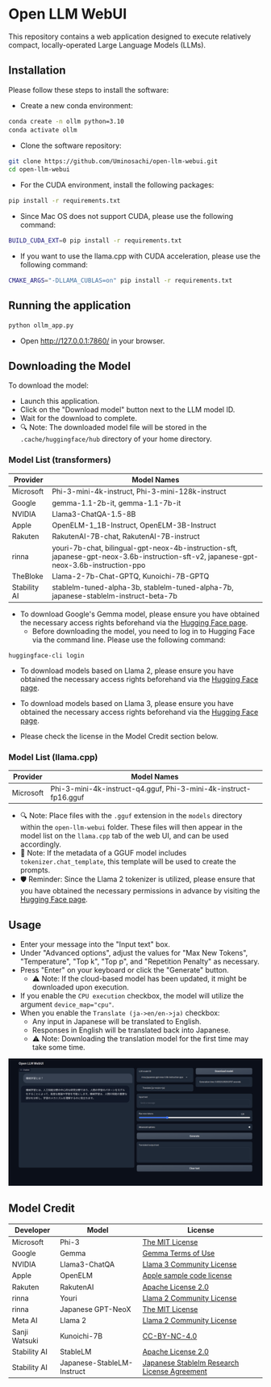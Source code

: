 # Open LLM WebUI

This repository contains a web application designed to execute relatively compact, locally-operated Large Language Models (LLMs).

## Installation

Please follow these steps to install the software:

* Create a new conda environment:

```bash
conda create -n ollm python=3.10
conda activate ollm
```

* Clone the software repository:

```bash
git clone https://github.com/Uminosachi/open-llm-webui.git
cd open-llm-webui
```

* For the CUDA environment, install the following packages:

```bash
pip install -r requirements.txt
```

* Since Mac OS does not support CUDA, please use the following command:

```bash
BUILD_CUDA_EXT=0 pip install -r requirements.txt
```

* If you want to use the llama.cpp with CUDA acceleration, please use the following command:

```bash
CMAKE_ARGS="-DLLAMA_CUBLAS=on" pip install -r requirements.txt
```

## Running the application

```bash
python ollm_app.py
```

* Open http://127.0.0.1:7860/ in your browser.

## Downloading the Model

To download the model:
* Launch this application.
* Click on the "Download model" button next to the LLM model ID.
* Wait for the download to complete.
* 🔍 Note: The downloaded model file will be stored in the `.cache/huggingface/hub` directory of your home directory.

### Model List (transformers)

| Provider      | Model Names                                                                                |
|---------------|--------------------------------------------------------------------------------------------|
| Microsoft     | Phi-3-mini-4k-instruct, Phi-3-mini-128k-instruct                                           |
| Google        | gemma-1.1-2b-it, gemma-1.1-7b-it                                                           |
| NVIDIA        | Llama3-ChatQA-1.5-8B                                                                       |
| Apple         | OpenELM-1_1B-Instruct, OpenELM-3B-Instruct                                                 |
| Rakuten       | RakutenAI-7B-chat, RakutenAI-7B-instruct                                                   |
| rinna         | youri-7b-chat, bilingual-gpt-neox-4b-instruction-sft, japanese-gpt-neox-3.6b-instruction-sft-v2, japanese-gpt-neox-3.6b-instruction-ppo |
| TheBloke      | Llama-2-7b-Chat-GPTQ, Kunoichi-7B-GPTQ                                                     |
| Stability AI  | stablelm-tuned-alpha-3b, stablelm-tuned-alpha-7b, japanese-stablelm-instruct-beta-7b       |

* To download Google's Gemma model, please ensure you have obtained the necessary access rights beforehand via the [Hugging Face page](https://huggingface.co/google/gemma-1.1-2b-it).
  - Before downloading the model, you need to log in to Hugging Face via the command line. Please use the following command:
```
huggingface-cli login
```
* To download models based on Llama 2, please ensure you have obtained the necessary access rights beforehand via the [Hugging Face page](https://huggingface.co/meta-llama/Llama-2-7b-hf).
* To download models based on Llama 3, please ensure you have obtained the necessary access rights beforehand via the [Hugging Face page](https://huggingface.co/meta-llama/Meta-Llama-3-8B).

* Please check the license in the Model Credit section below.

### Model List (llama.cpp)

| Provider      | Model Names                                                                                |
|---------------|--------------------------------------------------------------------------------------------|
| Microsoft     | Phi-3-mini-4k-instruct-q4.gguf, Phi-3-mini-4k-instruct-fp16.gguf                           |

* 🔍 Note: Place files with the `.gguf` extension in the `models` directory within the `open-llm-webui` folder. These files will then appear in the model list on the `llama.cpp` tab of the web UI, and can be used accordingly.
* 📝 Note: If the metadata of a GGUF model includes `tokenizer.chat_template`, this template will be used to create the prompts.
* 🛡️ Reminder: Since the Llama 2 tokenizer is utilized, please ensure that you have obtained the necessary permissions in advance by visiting the [Hugging Face page](https://huggingface.co/meta-llama/Llama-2-7b-hf).

## Usage

* Enter your message into the "Input text" box.
* Under "Advanced options", adjust the values for "Max New Tokens", "Temperature", "Top k", "Top p", and "Repetition Penalty" as necessary.
* Press "Enter" on your keyboard or click the "Generate" button.
   - ⚠️ Note: If the cloud-based model has been updated, it might be downloaded upon execution.
* If you enable the `CPU execution` checkbox, the model will utilize the argument `device_map="cpu"`.
* When you enable the `Translate (ja->en/en->ja)` checkbox:
   - Any input in Japanese will be translated to English.
   - Responses in English will be translated back into Japanese.
   - ⚠️ Note: Downloading the translation model for the first time may take some time.

![UI image](images/open-ollm-webui_ui_image_1.png)

## Model Credit

| Developer           | Model                        | License                                                        |
|---------------------|------------------------------|----------------------------------------------------------------|
| Microsoft           | Phi-3                        | [The MIT License](https://opensource.org/licenses/MIT)         |
| Google              | Gemma                        | [Gemma Terms of Use](https://ai.google.dev/gemma/terms)        |
| NVIDIA              | Llama3-ChatQA                | [Llama 3 Community License](https://huggingface.co/meta-llama/Meta-Llama-3-8B/blob/main/LICENSE) |
| Apple               | OpenELM                      | [Apple sample code license](https://huggingface.co/apple/OpenELM-1_1B-Instruct/blob/main/LICENSE) |
| Rakuten             | RakutenAI                    | [Apache License 2.0](https://huggingface.co/datasets/choosealicense/licenses/blob/main/markdown/apache-2.0.md) |
| rinna               | Youri                        | [Llama 2 Community License](https://ai.meta.com/llama/license/) |
| rinna               | Japanese GPT-NeoX            | [The MIT License](https://opensource.org/licenses/MIT)         |
| Meta AI             | Llama 2                      | [Llama 2 Community License](https://github.com/facebookresearch/llama/blob/main/LICENSE) |
| Sanji Watsuki       | Kunoichi-7B                  | [CC-BY-NC-4.0](https://spdx.org/licenses/CC-BY-NC-4.0)         |
| Stability AI        | StableLM                     | [Apache License 2.0](https://github.com/Stability-AI/StableLM/blob/main/LICENSE) |
| Stability AI        | Japanese-StableLM-Instruct   | [Japanese Stablelm Research License Agreement](https://huggingface.co/stabilityai/japanese-stablelm-instruct-alpha-7b/blob/main/LICENSE) |
